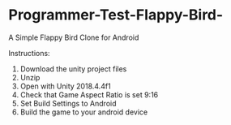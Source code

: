 # Programmer-Test-Flappy-Bird-
A Simple Flappy Bird Clone for Android

Instructions:

1. Download the unity project files
2. Unzip
3. Open with Unity 2018.4.4f1
4. Check that Game Aspect Ratio is set 9:16
5. Set Build Settings to Android
6. Build the game to your android device

